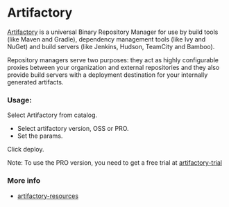 # Artifactory 
	
[Artifactory][artifactory] is a universal Binary Repository Manager for use by build tools (like Maven and Gradle), 
dependency management tools (like Ivy and NuGet) and build servers (like Jenkins, Hudson, TeamCity and Bamboo).
 
Repository managers serve two purposes: they act as highly configurable proxies between your organization and 
external repositories and they also provide build servers with a deployment destination for your internally 
generated artifacts.

### Usage:

 Select Artifactory from catalog. 
 
 - Select artifactory version, OSS or PRO.
 - Set the params.

 Click deploy.

Note: To use the PRO version, you need to get a free trial at [artifactory-trial][artifactory-trial]


### More info

- [artifactory-resources][artifactory-resources]


[artifactory]: https://www.jfrog.com/artifactory/
[artifactory-resources]: https://www.jfrog.com/support-service/resources/
[artifactory-trial]: https://www.jfrog.com/artifactory/free-trial/